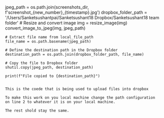  jpeg_path = os.path.join(screenshots_dir, f'screenshot_{new_number}_{timestamp}.jpg')
    dropbox_folder_path = '/Users/Sanketsushantpai/Sanketsushant18 Dropbox/Sanketsushant18 team folder' 
    # Resize and convert image
    img = resize_image(img)
    convert_image_to_jpeg(img, jpeg_path)
   
    
    # Extract file name from local_file_path
    file_name = os.path.basename(jpeg_path)
    
    # Define the destination path in the Dropbox folder
    destination_path = os.path.join(dropbox_folder_path, file_name)
    
    # Copy the file to Dropbox folder
    shutil.copy(jpeg_path, destination_path)
    
    print(f"File copied to {destination_path}")


    This is the coede that is being used to upload files into dropbox

    To make this work on you local machine change the path configuration on line 2 to whatever it is on your local machine.

    The rest shold stay the same.
